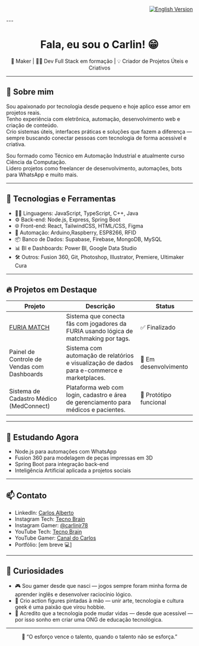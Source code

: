 <p align="right">
  <a href="README.en.md">
    <img src="https://img.shields.io/badge/🌐 English%20Version-blue?style=for-the-badge" alt="English Version">
  </a>
</p>
---
<h1 align="center">Fala, eu sou o Carlin! 😁</h1>

<p align="center">
🎨 Maker | 👨‍💻 Dev Full Stack em formação | 💡 Criador de Projetos Úteis e Criativos
</p>

---

## 🚀 Sobre mim

Sou apaixonado por tecnologia desde pequeno e hoje aplico esse amor em projetos reais.  
Tenho experiência com eletrônica, automação, desenvolvimento web e criação de conteúdo.  
Crio sistemas úteis, interfaces práticas e soluções que fazem a diferença — sempre buscando conectar pessoas com tecnologia de forma acessível e criativa.

Sou formado como Técnico em Automação Industrial e atualmente curso Ciência da Computação.  
Lidero projetos como freelancer de desenvolvimento, automações, bots para WhatsApp e muito mais.

---

## 🧰 Tecnologias e Ferramentas

- 👨‍💻 Linguagens: JavaScript, TypeScript, C++, Java
- ⚙️ Back-end: Node.js, Express, Spring Boot
- 🌐 Front-end: React, TailwindCSS, HTML/CSS, Figma
- 📲 Automação: Arduino,Raspberry, ESP8266, RFID
- 📦 Banco de Dados: Supabase, Firebase, MongoDB, MySQL
- 📊 BI e Dashboards: Power BI, Google Data Studio
- 🛠️ Outros: Fusion 360, Git, Photoshop, Illustrator, Premiere, Ultimaker Cura

---

## 🔥 Projetos em Destaque

| Projeto | Descrição | Status |
|--------|-----------|--------|
| [FURIA MATCH](https://github.com/carlinjr78/furia-match) | Sistema que conecta fãs com jogadores da FURIA usando lógica de matchmaking por tags. | ✅ Finalizado |
| Painel de Controle de Vendas com Dashboards | Sistema com automação de relatórios e visualização de dados para e-commerce e marketplaces. | 🚧 Em desenvolvimento |
| Sistema de Cadastro Médico (MedConnect) | Plataforma web com login, cadastro e área de gerenciamento para médicos e pacientes. | 🧪 Protótipo funcional |


---

## 🧠 Estudando Agora

- Node.js para automações com WhatsApp
- Fusion 360 para modelagem de peças impressas em 3D
- Spring Boot para integração back-end
- Inteligência Artificial aplicada a projetos sociais

---

## 📫 Contato

- LinkedIn: [Carlos Alberto](https://linkedin.com/in/carlosjr78)
- Instagram Tech: [Tecno Brain](https://www.instagram.com/tecnobrain__/)
- Instagram Gamer: [@carlinjr78](https://www.instagram.com/carlinjr78/)
- YouTube Tech: [Tecno Brain](https://www.youtube.com/@tecno_brain)
- YouTube Gamer: [Canal do Carlos](https://youtube.com/@carlinjr78)
- Portfólio: [em breve 💻]

---

## 🎯 Curiosidades

- 🎮 Sou gamer desde que nasci — jogos sempre foram minha forma de aprender inglês e desenvolver raciocínio lógico.
- 🎨 Crio action figures pintadas à mão — unir arte, tecnologia e cultura geek é uma paixão que virou hobbie.
- 🌱 Acredito que a tecnologia pode mudar vidas — desde que acessível — por isso sonho em criar uma ONG de educação tecnológica.


---

<p align="center">💬 “O esforço vence o talento, quando o talento não se esforça.”</p> 
